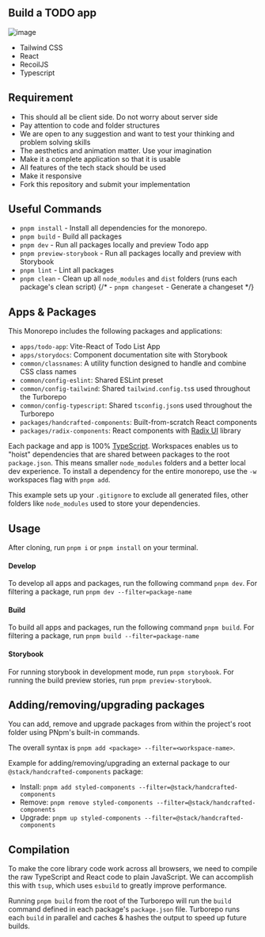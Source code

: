 ## Build a TODO app
![image](https://github.com/user-attachments/assets/120c1421-2cc9-41db-8a8b-908603835a8e)

- Tailwind CSS
- React
- RecoilJS
- Typescript

## Requirement
- This should all be client side. Do not worry about server side
- Pay attention to code and folder structures
- We are open to any suggestion and want to test your thinking and problem solving skills
- The aesthetics and animation matter. Use your imagination
- Make it a complete application so that it is usable
- All features of the tech stack should be used
- Make it responsive
- Fork this repository and submit your implementation


## Useful Commands
- `pnpm install` - Install all dependencies for the monorepo.
- `pnpm build` - Build all packages
- `pnpm dev` - Run all packages locally and preview Todo app
- `pnpm preview-storybook` - Run all packages locally and preview with Storybook
- `pnpm lint` - Lint all packages
- `pnpm clean` - Clean up all `node_modules` and `dist` folders (runs each package's clean script)
{/* - `pnpm changeset` - Generate a changeset */}

## Apps & Packages

This Monorepo includes the following packages and applications:

- `apps/todo-app`: Vite-React of Todo List App
- `apps/storydocs`: Component documentation site with Storybook
- `common/classnames`: A utility function designed to handle and combine CSS class names
- `common/config-eslint`: Shared ESLint preset
- `common/config-tailwind`: Shared `tailwind.config.ts`s used throughout the Turborepo
- `common/config-typescript`: Shared `tsconfig.json`s used throughout the Turborepo
- `packages/handcrafted-components`: Built-from-scratch React components
- `packages/radix-components`: React components with [Radix UI](https://www.radix-ui.com/) library


Each package and app is 100% [TypeScript](https://www.typescriptlang.org/). Workspaces enables us to "hoist" dependencies that are shared between packages to the root `package.json`. This means smaller `node_modules` folders and a better local dev experience. To install a dependency for the entire monorepo, use the `-w` workspaces flag with `pnpm add`.

This example sets up your `.gitignore` to exclude all generated files, other folders like `node_modules` used to store your dependencies.


## Usage
After cloning, run `pnpm i` or `pnpm install` on your terminal.

#### Develop
To develop all apps and packages, run the following command `pnpm dev`. For filtering a package, run `pnpm dev --filter=package-name`

#### Build
To build all apps and packages, run the following command `pnpm build`. For filtering a package, run `pnpm build --filter=package-name`

#### Storybook
For running storybook in development mode, run `pnpm storybook`. For running the build preview stories, run `pnpm preview-storybook`.


## Adding/removing/upgrading packages
You can add, remove and upgrade packages from within the project's root folder using PNpm's built-in commands.

The overall syntax is `pnpm add <package> --filter=<workspace-name>`.

Example for adding/removing/upgrading an external package to our `@stack/handcrafted-components` package:

- Install: `pnpm add styled-components --filter=@stack/handcrafted-components`
- Remove: `pnpm remove styled-components --filter=@stack/handcrafted-components`
- Upgrade: `pnpm up styled-components --filter=@stack/handcrafted-components`

## Compilation

To make the core library code work across all browsers, we need to compile the raw TypeScript and React code to plain JavaScript. We can accomplish this with `tsup`, which uses `esbuild` to greatly improve performance.

Running `pnpm build` from the root of the Turborepo will run the `build` command defined in each package's `package.json` file. Turborepo runs each `build` in parallel and caches & hashes the output to speed up future builds.